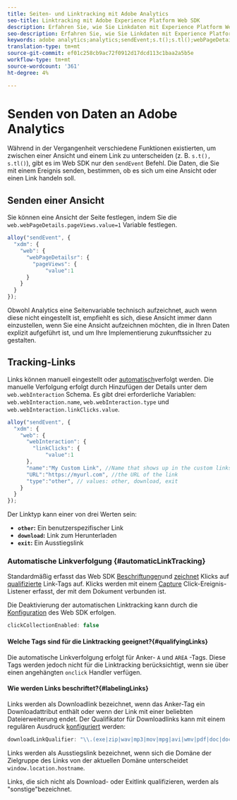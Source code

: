 ```yaml
---
title: Seiten- und Linktracking mit Adobe Analytics
seo-title: Linktracking mit Adobe Experience Platform Web SDK
description: Erfahren Sie, wie Sie Linkdaten mit Experience Platform Web SDK an Adobe Analytics senden.
seo-description: Erfahren Sie, wie Sie Linkdaten mit Experience Platform Web SDK an Adobe Analytics senden.
keywords: adobe analytics;analytics;sendEvent;s.t();s.tl();webPageDetails;pageViews;webInteraction;web Interaction;page views;link tracking;links;track links;clickCollection;click collection;
translation-type: tm+mt
source-git-commit: ef01c258cb9ac72f0912d17dcd113c1baa2a5b5e
workflow-type: tm+mt
source-wordcount: '361'
ht-degree: 4%

---
```



# Senden von Daten an Adobe Analytics

Während in der Vergangenheit verschiedene Funktionen existierten, um zwischen einer Ansicht und einem Link zu unterscheiden (z. B. `s.t(), s.tl()`), gibt es im Web SDK nur den `sendEvent` Befehl. Die Daten, die Sie mit einem Ereignis senden, bestimmen, ob es sich um eine Ansicht oder einen Link handeln soll.

## Senden einer Ansicht

Sie können eine Ansicht der Seite festlegen, indem Sie die `web.webPageDetails.pageViews.value=1` Variable festlegen.

```javascript
alloy("sendEvent", {
  "xdm": {
    "web": {
      "webPageDetailsr": {
        "pageViews": {
            "value":1
      }
    }
  }
});
```

Obwohl Analytics eine Seitenvariable technisch aufzeichnet, auch wenn diese nicht eingestellt ist, empfiehlt es sich, diese Ansicht immer dann einzustellen, wenn Sie eine Ansicht aufzeichnen möchten, die in Ihren Daten explizit aufgeführt ist, und um Ihre Implementierung zukunftssicher zu gestalten.

## Tracking-Links

Links können manuell eingestellt oder [automatisch](#automaticLinkTracking)verfolgt werden. Die manuelle Verfolgung erfolgt durch Hinzufügen der Details unter dem `web.webInteraction` Schema. Es gibt drei erforderliche Variablen: `web.webInteraction.name`, `web.webInteraction.type` und `web.webInteraction.linkClicks.value`.

```javascript
alloy("sendEvent", {
  "xdm": {
    "web": {
      "webInteraction": {
        "linkClicks": {
            "value":1
      },
      "name":"My Custom Link", //Name that shows up in the custom links report
      "URL":"https://myurl.com", //the URL of the link
      "type":"other", // values: other, download, exit
    }
  }
});
```

Der Linktyp kann einer von drei Werten sein:

* **`other`:** Ein benutzerspezifischer Link
* **`download`:** Link zum Herunterladen
* **`exit`:** Ein Ausstiegslink

### Automatische Linkverfolgung {#automaticLinkTracking}

Standardmäßig erfasst das Web SDK [Beschriftungen](#labelingLinks)und [zeichnet](https://github.com/adobe/xdm/blob/master/docs/reference/context/webinteraction.schema.md) Klicks auf [qualifizierte](#qualifyingLinks) Link-Tags auf. Klicks werden mit einem [Capture](https://www.w3.org/TR/uievents/#capture-phase) Click-Ereignis-Listener erfasst, der mit dem Dokument verbunden ist.

Die Deaktivierung der automatischen Linktracking kann durch die [Konfiguration](../../fundamentals/configuring-the-sdk.md#clickCollectionEnabled) des Web SDK erfolgen.

```javascript
clickCollectionEnabled: false
```

#### Welche Tags sind für die Linktracking geeignet?{#qualifyingLinks}

Die automatische Linkverfolgung erfolgt für Anker- `A` und `AREA` -Tags. Diese Tags werden jedoch nicht für die Linktracking berücksichtigt, wenn sie über einen angehängten `onclick` Handler verfügen.

#### Wie werden Links beschriftet?{#labelingLinks}

Links werden als Downloadlink bezeichnet, wenn das Anker-Tag ein Downloadattribut enthält oder wenn der Link mit einer beliebten Dateierweiterung endet. Der Qualifikator für Downloadlinks kann mit einem regulären Ausdruck [konfiguriert](../../fundamentals/configuring-the-sdk.md) werden:

```javascript
downloadLinkQualifier: "\\.(exe|zip|wav|mp3|mov|mpg|avi|wmv|pdf|doc|docx|xls|xlsx|ppt|pptx)$"
```

Links werden als Ausstiegslink bezeichnet, wenn sich die Domäne der Zielgruppe des Links von der aktuellen Domäne unterscheidet `window.location.hostname`.

Links, die sich nicht als Download- oder Exitlink qualifizieren, werden als &quot;sonstige&quot;bezeichnet.
